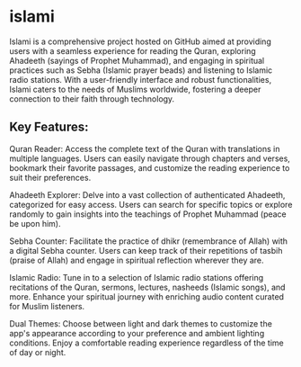 # islami

Islami is a comprehensive project hosted on GitHub aimed at providing users with a seamless experience for reading the Quran, exploring Ahadeeth (sayings of Prophet Muhammad), and engaging in spiritual practices such as Sebha (Islamic prayer beads) and listening to Islamic radio stations. With a user-friendly interface and robust functionalities, Islami caters to the needs of Muslims worldwide, fostering a deeper connection to their faith through technology.

## Key Features:

Quran Reader: Access the complete text of the Quran with translations in multiple languages. Users can easily navigate through chapters and verses, bookmark their favorite passages, and customize the reading experience to suit their preferences.

Ahadeeth Explorer: Delve into a vast collection of authenticated Ahadeeth, categorized for easy access. Users can search for specific topics or explore randomly to gain insights into the teachings of Prophet Muhammad (peace be upon him).

Sebha Counter: Facilitate the practice of dhikr (remembrance of Allah) with a digital Sebha counter. Users can keep track of their repetitions of tasbih (praise of Allah) and engage in spiritual reflection wherever they are.

Islamic Radio: Tune in to a selection of Islamic radio stations offering recitations of the Quran, sermons, lectures, nasheeds (Islamic songs), and more. Enhance your spiritual journey with enriching audio content curated for Muslim listeners.

Dual Themes: Choose between light and dark themes to customize the app's appearance according to your preference and ambient lighting conditions. Enjoy a comfortable reading experience regardless of the time of day or night.
